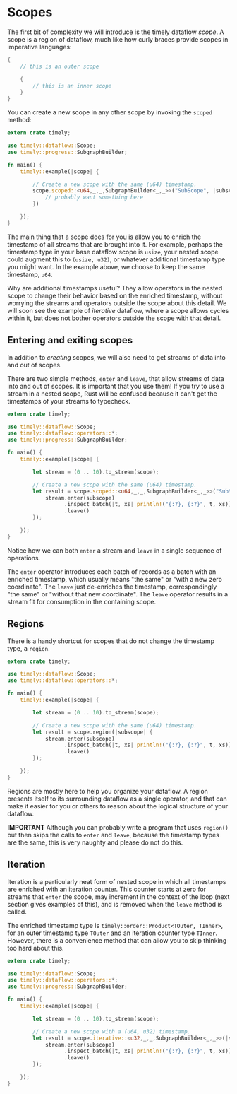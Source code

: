 # Scopes

The first bit of complexity we will introduce is the timely dataflow *scope*. A scope is a region of dataflow, much like how curly braces provide scopes in imperative languages:

```rust
{
    // this is an outer scope

    {
        // this is an inner scope
    }
}
```

You can create a new scope in any other scope by invoking the `scoped` method:

```rust
extern crate timely;

use timely::dataflow::Scope;
use timely::progress::SubgraphBuilder;

fn main() {
    timely::example(|scope| {

        // Create a new scope with the same (u64) timestamp.
        scope.scoped::<u64,_,_,SubgraphBuilder<_,_>>("SubScope", |subscope| {
            // probably want something here
        })

    });
}
```

The main thing that a scope does for you is allow you to enrich the timestamp of all streams that are brought into it. For example, perhaps the timestamp type in your base dataflow scope is `usize`, your nested scope could augment this to `(usize, u32)`, or whatever additional timestamp type you might want. In the example above, we choose to keep the same timestamp, `u64`.

Why are additional timestamps useful? They allow operators in the nested scope to change their behavior based on the enriched timestamp, without worrying the streams and operators outside the scope about this detail. We will soon see the example of *iterative* dataflow, where a scope allows cycles within it, but does not bother operators outside the scope with that detail.

## Entering and exiting scopes

In addition to *creating* scopes, we will also need to get streams of data into and out of scopes.

There are two simple methods, `enter` and `leave`, that allow streams of data into and out of scopes. It is important that you use them! If you try to use a stream in a nested scope, Rust will be confused because it can't get the timestamps of your streams to typecheck.

```rust
extern crate timely;

use timely::dataflow::Scope;
use timely::dataflow::operators::*;
use timely::progress::SubgraphBuilder;

fn main() {
    timely::example(|scope| {

        let stream = (0 .. 10).to_stream(scope);

        // Create a new scope with the same (u64) timestamp.
        let result = scope.scoped::<u64,_,_,SubgraphBuilder<_,_>>("SubScope", |subscope| {
            stream.enter(subscope)
                  .inspect_batch(|t, xs| println!("{:?}, {:?}", t, xs))
                  .leave()
        });

    });
}
```

Notice how we can both `enter` a stream and `leave` in a single sequence of operations.

The `enter` operator introduces each batch of records as a batch with an enriched timestamp, which usually means "the same" or "with a new zero coordinate". The `leave` just de-enriches the timestamp, correspondingly "the same" or "without that new coordinate". The `leave` operator results in a stream fit for consumption in the containing scope.

## Regions

There is a handy shortcut for scopes that do not change the timestamp type, a `region`.

```rust
extern crate timely;

use timely::dataflow::Scope;
use timely::dataflow::operators::*;

fn main() {
    timely::example(|scope| {

        let stream = (0 .. 10).to_stream(scope);

        // Create a new scope with the same (u64) timestamp.
        let result = scope.region(|subscope| {
            stream.enter(subscope)
                  .inspect_batch(|t, xs| println!("{:?}, {:?}", t, xs))
                  .leave()
        });

    });
}
```

Regions are mostly here to help you organize your dataflow. A region presents itself to its surrounding dataflow as a single operator, and that can make it easier for you or others to reason about the logical structure of your dataflow.

**IMPORTANT** Although you can probably write a program that uses `region()` but then skips the calls to `enter` and `leave`, because the timestamp types are the same, this is very naughty and please do not do this.

## Iteration

Iteration is a particularly neat form of nested scope in which all timestamps are enriched with an iteration counter. This counter starts at zero for streams that `enter` the scope, may increment in the context of the loop (next section gives examples of this), and is removed when the `leave` method is called.

The enriched timestamp type is `timely::order::Product<TOuter, TInner>`, for an outer timestamp type `TOuter` and an iteration counter type `TInner`. However, there is a convenience method that can allow you to skip thinking too hard about this.

```rust
extern crate timely;

use timely::dataflow::Scope;
use timely::dataflow::operators::*;
use timely::progress::SubgraphBuilder;

fn main() {
    timely::example(|scope| {

        let stream = (0 .. 10).to_stream(scope);

        // Create a new scope with a (u64, u32) timestamp.
        let result = scope.iterative::<u32,_,_,SubgraphBuilder<_,_>>(|subscope| {
            stream.enter(subscope)
                  .inspect_batch(|t, xs| println!("{:?}, {:?}", t, xs))
                  .leave()
        });

    });
}
```
